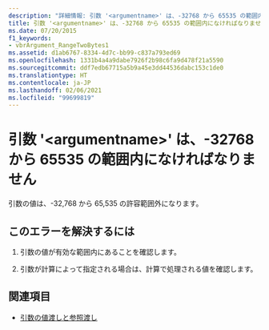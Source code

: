 ```yaml
---
description: "詳細情報: 引数 '<argumentname>' は、-32768 から 65535 の範囲内になければなりません"
title: 引数 '<argumentname>' は、-32768 から 65535 の範囲内になければなりません
ms.date: 07/20/2015
f1_keywords:
- vbrArgument_RangeTwoBytes1
ms.assetid: d1ab6767-8334-4d7c-bb99-c837a793ed69
ms.openlocfilehash: 1331b4a4a9dabe7926f2b98c6fa9d478f21a5590
ms.sourcegitcommit: ddf7edb67715a5b9a45e3dd44536dabc153c1de0
ms.translationtype: HT
ms.contentlocale: ja-JP
ms.lasthandoff: 02/06/2021
ms.locfileid: "99699819"
---
```

# <a name="argument-argumentname-must-be-in-the-range-of--32768-to-65535"></a>引数 '\<argumentname>' は、-32768 から 65535 の範囲内になければなりません

引数の値は、-32,768 から 65,535 の許容範囲外になります。  
  
## <a name="to-correct-this-error"></a>このエラーを解決するには  
  
1. 引数の値が有効な範囲内にあることを確認します。  
  
2. 引数が計算によって指定される場合は、計算で処理される値を確認します。  
  
## <a name="see-also"></a>関連項目

- [引数の値渡しと参照渡し](../programming-guide/language-features/procedures/passing-arguments-by-value-and-by-reference.md)
